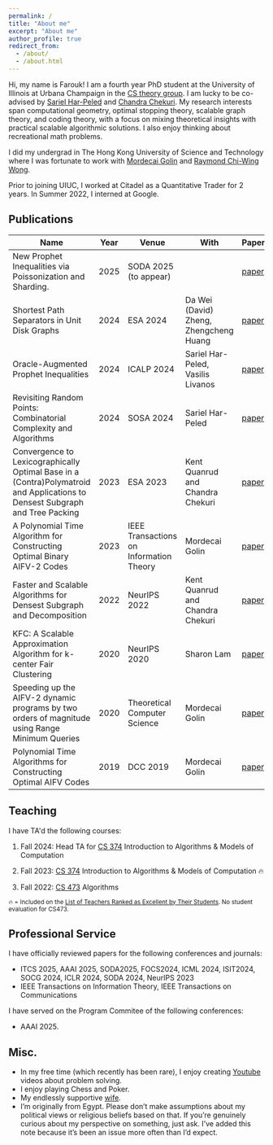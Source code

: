 ```yaml
---
permalink: /
title: "About me"
excerpt: "About me"
author_profile: true
redirect_from: 
  - /about/
  - /about.html
---
```


Hi, my name is Farouk! I am a fourth year PhD student at the University of Illinois at Urbana Champaign in the [CS theory group](https://publish.illinois.edu/theory-cs/faculty/). I am lucky to be co-advised by [Sariel Har-Peled](https://sarielhp.org/) and [Chandra Chekuri](https://chekuri.cs.illinois.edu/). My research interests span computational geometry, optimal stopping theory, scalable graph theory, and coding theory, with a focus on mixing theoretical insights with practical scalable algorithmic solutions. I also enjoy thinking about recreational math problems. 

I did my undergrad in The Hong Kong University of Science and Technology where I was fortunate to work with [Mordecai Golin](https://www.cse.ust.hk/faculty/golin/) and [Raymond Chi-Wing Wong](https://www.cse.ust.hk/~raywong/). 

Prior to joining UIUC, I worked at Citadel as a Quantitative Trader for 2 years. In Summer 2022, I interned at Google. 

## Publications

| Name             | Year   | Venue | With |     Paper                                                         |
| --------         | ------ | ------| --------|  ------------------------------------------------------------ |
| New Prophet Inequalities via Poissonization and Sharding. | 2025 | SODA 2025 (to appear) | | [paper](http://arxiv.org/abs/2307.00971) |
| Shortest Path Separators in Unit Disk Graphs | 2024 | ESA 2024 | Da Wei (David) Zheng, Zhengcheng Huang | [paper](https://arxiv.org/pdf/2407.15980) |
| Oracle-Augmented Prophet Inequalities    | 2024 | ICALP 2024 | Sariel Har-Peled, Vasilis Livanos  | [paper](https://arxiv.org/abs/2404.11853)    |
| Revisiting Random Points: Combinatorial Complexity and Algorithms    | 2024 | SOSA 2024 | Sariel Har-Peled  | [paper](https://arxiv.org/abs/2208.03829)   |
| Convergence to Lexicographically Optimal Base in a (Contra)Polymatroid and Applications to Densest Subgraph and Tree Packing    | 2023 | ESA 2023 | Kent Quanrud and Chandra Chekuri    | [paper](https://arxiv.org/abs/2305.02987)                             |
| A Polynomial Time Algorithm for Constructing Optimal Binary AIFV-2 Codes    | 2023 | IEEE Transactions on Information Theory | Mordecai Golin    | [paper](https://ieeexplore.ieee.org/document/10155474)                          |
| Faster and Scalable Algorithms for Densest Subgraph and Decomposition    | 2022 | NeurIPS 2022 | Kent Quanrud and Chandra Chekuri    | [paper](https://openreview.net/forum?id=QMrs1nggaL)                           |
| KFC: A Scalable Approximation Algorithm for k-center Fair Clustering    | 2020 | NeurIPS 2020 | Sharon Lam    | [paper](https://proceedings.neurips.cc/paper/2020/file/a6d259bfbfa2062843ef543e21d7ec8e-Paper.pdf)                             |
| Speeding up the AIFV-2 dynamic programs by two orders of magnitude using Range Minimum Queries    | 2020 | Theoretical Computer Science | Mordecai Golin    | [paper](https://arxiv.org/abs/2002.09885)                             |
| Polynomial Time Algorithms for Constructing Optimal AIFV Codes    | 2019 | DCC 2019 | Mordecai Golin    | [paper](https://arxiv.org/abs/2001.11170)                             |


## Teaching
I have TA'd the following courses:

1) Fall 2024: Head TA for [CS 374](https://courses.grainger.illinois.edu/cs374al1/fa2024/info/staff.html) Introduction to Algorithms & Models of Computation
  
2) Fall 2023: [CS 374](https://courses.engr.illinois.edu/cs374al1/fa2023/staff.html) Introduction to Algorithms & Models of Computation 🔥
   
3) Fall 2022: [CS 473](https://courses.engr.illinois.edu/cs473/fa2022/) Algorithms

<sub> 🔥 = Included on the [List of Teachers Ranked as Excellent by Their Students](https://citl.illinois.edu/citl-101/measurement-evaluation/teaching-evaluation/teaching-evaluations-(ices)/teachers-ranked-as-excellent). No student evaluation for CS473.  </sub>


## Professional Service
I have officially reviewed papers for the following conferences and journals:

- ITCS 2025, AAAI 2025, SODA2025, FOCS2024, ICML 2024, ISIT2024, SOCG 2024, ICLR 2024, SODA 2024, NeurIPS 2023
- IEEE Transactions on Information Theory, IEEE Transactions on Communications

I have served on the Program Commitee of the following conferences:
- AAAI 2025. 

## Misc.

- In my free time (which recently has been rare), I enjoy creating [Youtube](https://www.youtube.com/watch?v=XqTBrQYYUcc&ab_channel=ForAllEpsilon) videos about problem solving.
- I enjoy playing Chess and Poker.
- My endlessly supportive [wife](https://www.linkedin.com/in/sharon-lam-hslhk/).
- I’m originally from Egypt. Please don’t make assumptions about my political views or religious beliefs based on that. If you’re genuinely curious about my perspective on something, just ask. I’ve added this note because it’s been an issue more often than I’d expect.
